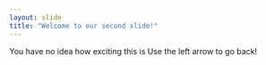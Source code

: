 ```yaml
---
layout: slide
title: "Welcome to our second slide!"
---
```

You have no idea how exciting this is
Use the left arrow to go back!